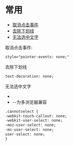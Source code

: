 # 常用

* [取消点击事件](#取消点击事件)
* [去除下划线](#去除下划线)
* [无法选中文字](#无法选中文字)



取消点击事件:
```html
style="pointer-events: none;"
```

去除下划线
```html
text-decoration: none;
```

无法选中文字
* <head css>
* --为多浏览器兼容
```html
.cannotselect {
-webkit-touch-callout: none;
-webkit-user-select: none;
-moz-user-select: none;
-ms-user-select: none;
user-select: none;
}
```
